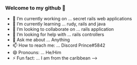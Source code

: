 ### Welcome to my github 👋

- 🔭 I’m currently working on ... secret rails web applications
- 🌱 I’m currently learning ... rudy, rails and java
- 👯 I’m looking to collaborate on ... rails application
- 🤔 I’m looking for help with ... rails controllers
- 💬 Ask me about ... Anything
- 📫 How to reach me: ... Discord Prince#5842
- 😄 Pronouns: ... He/Him
- ⚡ Fun fact: ... I am from the caribbean
-->
